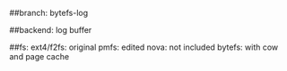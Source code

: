 ##branch:
 bytefs-log

##backend:
 log buffer 

##fs:
ext4/f2fs: original
pmfs: edited
nova: not included
bytefs: with cow and page cache 
